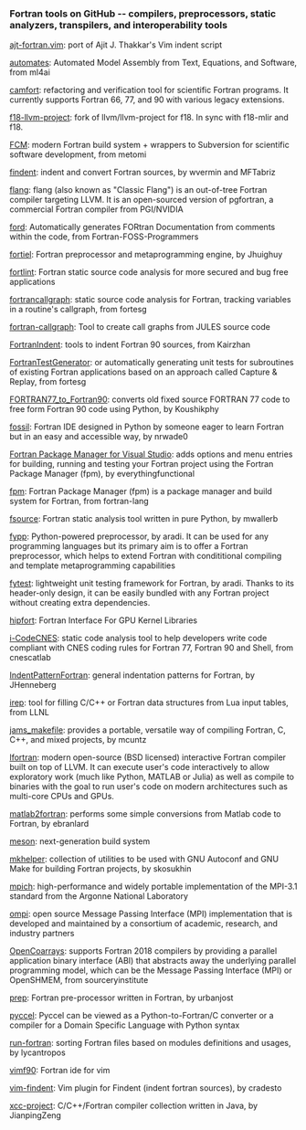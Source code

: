### Fortran tools on GitHub -- compilers, preprocessors, static analyzers, transpilers, and interoperability tools

[ajt-fortran.vim](https://github.com/robertodr/ajt-fortran.vim): port of Ajit J. Thakkar's Vim indent script

[automates](https://github.com/ml4ai/automates): Automated Model Assembly from Text, Equations, and Software, from ml4ai

[camfort](https://github.com/camfort/camfort): refactoring and verification tool for scientific Fortran programs. It currently supports Fortran 66, 77, and 90 with various legacy extensions.

[f18-llvm-project](https://github.com/flang-compiler/f18-llvm-project): fork of llvm/llvm-project for f18. In sync with f18-mlir and f18.

[FCM](https://github.com/metomi/fcm): modern Fortran build system + wrappers to Subversion for scientific software development, from metomi

[findent](https://github.com/MFTabriz/findent): indent and convert Fortran sources, by wvermin and MFTabriz

[flang](https://github.com/flang-compiler/flang): flang (also known as "Classic Flang") is an out-of-tree Fortran compiler targeting LLVM. It is an open-sourced version of pgfortran, a commercial Fortran compiler from PGI/NVIDIA

[ford](https://github.com/Fortran-FOSS-Programmers/ford): Automatically generates FORtran Documentation from comments within the code, from Fortran-FOSS-Programmers

[fortiel](https://github.com/Jhuighuy/fortiel): Fortran preprocessor and metaprogramming engine, by Jhuighuy

[fortlint](https://github.com/ratnania/fortlint): Fortran static source code analysis for more secured and bug free applications

[fortrancallgraph](https://github.com/fortesg/fortrancallgraph): static source code analysis for Fortran, tracking variables in a routine's callgraph, from fortesg

[fortran-callgraph](https://github.com/hydro-jules/fortran-callgraph): Tool to create call graphs from JULES source code

[FortranIndent](https://github.com/Kairzhan/FortranIndent): tools to indent Fortran 90 sources, from Kairzhan

[FortranTestGenerator](https://github.com/fortesg/fortrantestgenerator): or automatically generating unit tests for subroutines of existing Fortran applications based on an approach called Capture & Replay, from fortesg

[FORTRAN77_to_Fortran90](https://github.com/Koushikphy/FORTRAN77_to_Fortran90): converts old fixed source FORTRAN 77 code to free form Fortran 90 code using Python, by Koushikphy

[fossil](https://github.com/nrwade0/Fossil): Fortran IDE designed in Python by someone eager to learn Fortran but in an easy and accessible way, by nrwade0

[Fortran Package Manager for Visual Studio](https://github.com/everythingfunctional/fpm-for-VS): adds options and menu entries for building, running and testing your Fortran project using the Fortran Package Manager (fpm), by everythingfunctional

[fpm](https://github.com/fortran-lang/fpm): Fortran Package Manager (fpm) is a package manager and build system for Fortran, from fortran-lang

[fsource](https://github.com/mwallerb/fsource): Fortran static analysis tool written in pure Python, by mwallerb

[fypp](https://github.com/aradi/fypp): Python-powered preprocessor, by aradi. It can be used for any programming languages but its primary aim is to offer a Fortran preprocessor, which helps to extend Fortran with condititional compiling and template metaprogramming capabilities

[fytest](https://github.com/aradi/fytest): lightweight unit testing framework for Fortran, by aradi. Thanks to its header-only design, it can be easily bundled with any Fortran project without creating extra dependencies.

[hipfort](https://github.com/ROCmSoftwarePlatform/hipfort): Fortran Interface For GPU Kernel Libraries

[i-CodeCNES](https://github.com/cnescatlab/i-CodeCNES): static code analysis tool to help developers write code compliant with CNES coding rules for Fortran 77, Fortran 90 and Shell, from cnescatlab

[IndentPatternFortran](https://github.com/JHenneberg/IndentPatternFortran): general indentation patterns for Fortran, by JHenneberg

[irep](https://github.com/LLNL/irep): tool for filling C/C++ or Fortran data structures from Lua input tables, from LLNL

[jams_makefile](https://github.com/mcuntz/jams_makefile): provides a portable, versatile way of compiling Fortran, C, C++, and mixed projects, by mcuntz

[lfortran](https://github.com/lfortran/lfortran): modern open-source (BSD licensed) interactive Fortran compiler built on top of LLVM. It can execute user's code interactively to allow exploratory work (much like Python, MATLAB or Julia) as well as compile to binaries with the goal to run user's code on modern architectures such as multi-core CPUs and GPUs.

[matlab2fortran](https://github.com/ebranlard/matlab2fortran): performs some simple conversions from Matlab code to Fortran, by ebranlard

[meson](https://github.com/mesonbuild/meson): next-generation build system

[mkhelper](https://github.com/skosukhin/mkhelper): collection of utilities to be used with GNU Autoconf and GNU Make for building Fortran projects, by skosukhin

[mpich](https://github.com/pmodels/mpich): high-performance and widely portable implementation of the
MPI-3.1 standard from the Argonne National Laboratory

[ompi](https://github.com/open-mpi/ompi): open source Message Passing Interface (MPI) implementation that is developed and maintained by a consortium of academic, research, and industry partners

[OpenCoarrays](https://github.com/sourceryinstitute/opencoarrays): supports Fortran 2018 compilers by providing a parallel application binary interface (ABI) that abstracts away the underlying parallel programming model, which can be the Message Passing Interface (MPI) or OpenSHMEM, 
from sourceryinstitute

[prep](https://github.com/urbanjost/prep): Fortran pre-processor written in Fortran, by urbanjost

[pyccel](https://github.com/pyccel/pyccel): Pyccel can be viewed as a Python-to-Fortran/C converter or a compiler for a Domain Specific Language with Python syntax

[run-fortran](https://github.com/lycantropos/run-fortran): sorting Fortran files based on modules definitions and usages, by lycantropos

[vimf90](https://github.com/rudrab/vimf90): Fortran ide for vim

[vim-findent](https://github.com/cradesto/vim-findent): Vim plugin for Findent (indent fortran sources), by cradesto

[xcc-project](https://github.com/JianpingZeng/xcc-project): C/C++/Fortran compiler collection written in Java, by JianpingZeng

